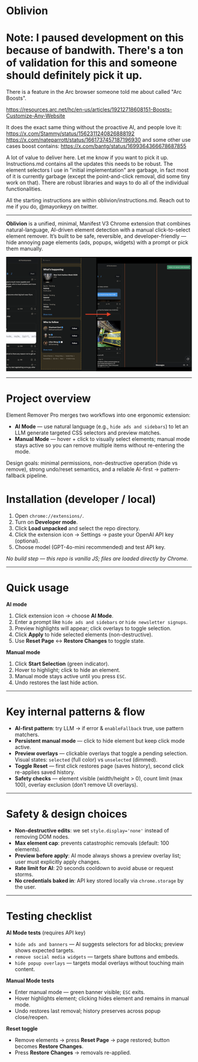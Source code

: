# Oblivion

# Note: I paused development on this because of bandwith. There's a ton of validation for this and someone should definitely pick it up.

There is a feature in the Arc browser someone told me about called "Arc Boosts". 

https://resources.arc.net/hc/en-us/articles/19212718608151-Boosts-Customize-Any-Website

It does the exact same thing without the proactive AI, and people love it:
https://x.com/Stammy/status/1562311240826888192
https://x.com/nateparrott/status/1661737457187196930
and some other use cases boost contains: https://x.com/bantg/status/1699364366678687855

A lot of value to deliver here. Let me know if you want to pick it up. 
Instructions.md contains all the updates this needs to be robust. The element selectors I use in "initial implementation" are garbage, in fact most of it is currently garbage (except the point-and-click removal, did some tiny work on that). There are robust libraries and ways to do all of the individual functionalities. 

All the starting instructions are within oblivion/instructions.md. Reach out to me if you do, @mayonkeyy on twitter.

---

**Oblivion** is a unified, minimal, Manifest V3 Chrome extension that combines natural-language, AI-driven element detection with a manual click-to-select element remover. It’s built to be safe, reversible, and developer-friendly — hide annoying page elements (ads, popups, widgets) with a prompt or pick them manually.

![Example Screenshot](./Example.png)

---

# Project overview

Element Remover Pro merges two workflows into one ergonomic extension:

* **AI Mode** — use natural language (e.g., `hide ads and sidebars`) to let an LLM generate targeted CSS selectors and preview matches.
* **Manual Mode** — hover + click to visually select elements; manual mode stays active so you can remove multiple items without re-entering the mode.

Design goals: minimal permissions, non-destructive operation (hide vs remove), strong undo/reset semantics, and a reliable AI-first → pattern-fallback pipeline.


# Installation (developer / local)

1. Open `chrome://extensions/`.
2. Turn on **Developer mode**.
3. Click **Load unpacked** and select the repo directory.
4. Click the extension icon → Settings → paste your OpenAI API key (optional).
5. Choose model (GPT-4o-mini recommended) and test API key.

*No build step — this repo is vanilla JS; files are loaded directly by Chrome.*

---

# Quick usage

**AI mode**

1. Click extension icon → choose **AI Mode**.
2. Enter a prompt like `hide ads and sidebars` or `hide newsletter signups`.
3. Preview highlights will appear; click overlays to toggle selection.
4. Click **Apply** to hide selected elements (non-destructive).
5. Use **Reset Page** ↔ **Restore Changes** to toggle state.

**Manual mode**

1. Click **Start Selection** (green indicator).
2. Hover to highlight; click to hide an element.
3. Manual mode stays active until you press `ESC`.
4. Undo restores the last hide action.

---


# Key internal patterns & flow

* **AI-first pattern**: try LLM → if error & `enableFallback` true, use pattern matchers.
* **Persistent manual mode** — click to hide element but keep click mode active.
* **Preview overlays** — clickable overlays that toggle a pending selection. Visual states: `selected` (full color) vs `unselected` (dimmed).
* **Toggle Reset** — first click restores page (saves history), second click re-applies saved history.
* **Safety checks** — element visible (width/height > 0), count limit (max 100), overlay exclusion (don’t remove UI overlays).

---

# Safety & design choices

* **Non-destructive edits**: we set `style.display='none'` instead of removing DOM nodes.
* **Max element cap**: prevents catastrophic removals (default: 100 elements).
* **Preview before apply**: AI mode always shows a preview overlay list; user must explicitly apply changes.
* **Rate limit for AI**: 20 seconds cooldown to avoid abuse or request storms.
* **No credentials baked in**: API key stored locally via `chrome.storage` by the user.

---

# Testing checklist

**AI Mode tests** (requires API key)

* `hide ads and banners` — AI suggests selectors for ad blocks; preview shows expected targets.
* `remove social media widgets` — targets share buttons and embeds.
* `hide popup overlays` — targets modal overlays without touching main content.

**Manual Mode tests**

* Enter manual mode — green banner visible; `ESC` exits.
* Hover highlights element; clicking hides element and remains in manual mode.
* Undo restores last removal; history preserves across popup close/reopen.

**Reset toggle**

* Remove elements → press **Reset Page** → page restored; button becomes **Restore Changes**.
* Press **Restore Changes** → removals re-applied.

